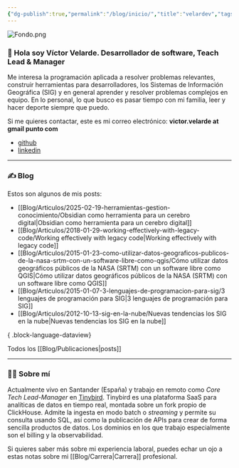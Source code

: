 ```yaml
---
{"dg-publish":true,"permalink":"/blog/inicio/","title":"velardev","tags":["gardenEntry"]}
---
```


![Fondo.png](/img/user/Blog/Media/Fondo.png)
### 👋 Hola soy Víctor Velarde. Desarrollador de software, Teach Lead & Manager

Me interesa la programación aplicada a resolver problemas relevantes, construir herramientas para desarrolladores, los Sistemas de Información Geográfica (SIG) y en general aprender y resolver problemas complejos en equipo. En lo personal, lo que busco es pasar tiempo con mi familia, leer y hacer deporte siempre que puedo. 

Si me quieres contactar, este es mi correo electrónico: **victor.velarde at gmail punto com**
- [github](https://github.com/VictorVelarde/)
- [linkedin](https://www.linkedin.com/in/victorvelarde/)

---
### ✍ Blog
Estos son algunos de mis posts:
- [[Blog/Articulos/2025-02-19-herramientas-gestion-conocimiento/Obsidian como herramienta para un cerebro digital\|Obsidian como herramienta para un cerebro digital]]
- [[Blog/Articulos/2018-01-29-working-effectively-with-legacy-code/Working effectively with legacy code\|Working effectively with legacy code]]
- [[Blog/Articulos/2015-01-23-como-utilizar-datos-geograficos-publicos-de-la-nasa-srtm-con-un-software-libre-como-qgis/Cómo utilizar datos geográficos públicos de la NASA (SRTM) con un software libre como QGIS\|Cómo utilizar datos geográficos públicos de la NASA (SRTM) con un software libre como QGIS]]
- [[Blog/Articulos/2015-01-07-3-lenguajes-de-programacion-para-sig/3 lenguajes de programación para SIG\|3 lenguajes de programación para SIG]]
- [[Blog/Articulos/2012-10-13-sig-en-la-nube/Nuevas tendencias los SIG en la nube\|Nuevas tendencias los SIG en la nube]]

{ .block-language-dataview}

Todos los [[Blog/Publicaciones\|posts]]

---
###  🧔‍♂ Sobre mí
 Actualmente vivo en Santander (España) y trabajo en remoto como _Core Tech Lead-Manager_ en [Tinybird](https://www.tinybird.co/). Tinybird es una plataforma SaaS para analíticas de datos en tiempo real, montada sobre un fork propio de ClickHouse. Admite la ingesta en modo batch o _streaming_ y permite su consulta usando SQL, así como la publicación de APIs para crear de forma sencilla productos de datos. Los dominios en los que trabajo especialmente son el billing y la observabilidad. 

Si quieres saber más sobre mi experiencia laboral, puedes echar un ojo a estas notas sobre mi [[Blog/Carrera\|Carrera]] profesional. 
